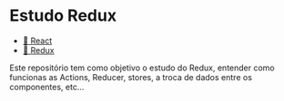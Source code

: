 <h1> Estudo Redux </h1>

<ul>
  <li><a href="https://pt-br.reactjs.org/">🔗 React</a> <br></li>
  <li><a href="https://www.typescriptlang.org/](https://redux.js.org/">🔗 Redux</a><br>  </li>
</ul>

<span>Este repositório tem como objetivo o estudo do Redux, entender como funcionas as Actions, Reducer, stores, a troca de dados entre os componentes, etc... </span>
